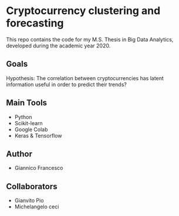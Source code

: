
# Cryptocurrency clustering and forecasting

This repo contains the code for my M.S. Thesis in Big Data Analytics, developed during the academic year 2020.

## Goals
Hypothesis: The correlation between cryptocurrencies has latent information useful in order to predict their trends?

## Main Tools
* Python
* Scikit-learn
* Google Colab
* Keras & Tensorflow 

## Author
* Giannico Francesco

## Collaborators
* Gianvito Pio
* Michelangelo ceci

